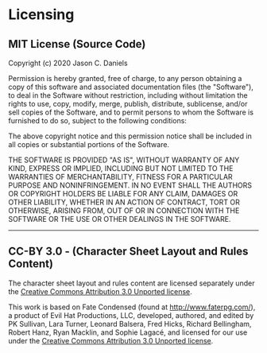 # Licensing

## MIT License (Source Code)

Copyright (c) 2020 Jason C. Daniels

Permission is hereby granted, free of charge, to any person obtaining a copy
of this software and associated documentation files (the "Software"), to deal
in the Software without restriction, including without limitation the rights
to use, copy, modify, merge, publish, distribute, sublicense, and/or sell
copies of the Software, and to permit persons to whom the Software is
furnished to do so, subject to the following conditions:

The above copyright notice and this permission notice shall be included in all
copies or substantial portions of the Software.

THE SOFTWARE IS PROVIDED "AS IS", WITHOUT WARRANTY OF ANY KIND, EXPRESS OR
IMPLIED, INCLUDING BUT NOT LIMITED TO THE WARRANTIES OF MERCHANTABILITY,
FITNESS FOR A PARTICULAR PURPOSE AND NONINFRINGEMENT. IN NO EVENT SHALL THE
AUTHORS OR COPYRIGHT HOLDERS BE LIABLE FOR ANY CLAIM, DAMAGES OR OTHER
LIABILITY, WHETHER IN AN ACTION OF CONTRACT, TORT OR OTHERWISE, ARISING FROM,
OUT OF OR IN CONNECTION WITH THE SOFTWARE OR THE USE OR OTHER DEALINGS IN THE
SOFTWARE.

------------------------------------------------------------------------------

## CC-BY 3.0 - (Character Sheet Layout and Rules Content)


The character sheet layout and rules content are licensed separately under the
[Creative Commons Attribution 3.0 Unported license](http://creativecommons.org/licenses/by/3.0/).

This work is based on Fate Condensed (found at http://www.faterpg.com/), a 
product of Evil Hat Productions, LLC, developed, authored, and edited by 
PK Sullivan, Lara Turner, Leonard Balsera, Fred Hicks, Richard Bellingham, 
Robert Hanz, Ryan Macklin, and Sophie Lagacé, and licensed for our use under 
the [Creative Commons Attribution 3.0 Unported license](http://creativecommons.org/licenses/by/3.0/).
